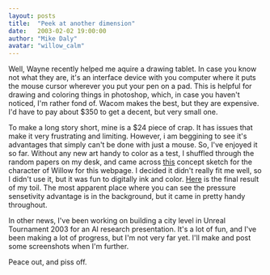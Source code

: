 ```yaml
---
layout: posts
title:  "Peek at another dimension"
date:   2003-02-02 19:00:00
author: "Mike Daly"
avatar: "willow_calm"
---
```

Well, Wayne recently helped me aquire a drawing tablet. In case you know not what they are, it's an interface device with you computer where it puts the mouse cursor wherever you put your pen on a pad. This is helpful for drawing and coloring things in photoshop, which, in case you haven't noticed, I'm rather fond of. Wacom makes the best, but they are expensive. I'd have to pay about $350 to get a decent, but very small one.

 To make a long story short, mine is a $24 piece of crap. It has issues that make it very frustrating and limiting. However, i am beggining to see it's advantages that simply can't be done with just a mouse. So, I've enjoyed it so far. Without any new art handy to color as a test, I shuffled through the random papers on my desk, and came across [this](https://content.duelingmonkeys.com/filespace/willow/evilwillowsketch.jpg) concept sketch for the character of Willow for this webpage. I decided it didn't really fit me well, so I didn't use it, but it was fun to digitally ink and color. [Here](https://content.duelingmonkeys.com/filespace/willow/evilwillow.jpg) is the final result of my toil. The most apparent place where you can see the pressure sensetivity advantage is in the background, but it came in pretty handy throughout.

 In other news, I've been working on building a city level in Unreal Tournament 2003 for an AI research presentation. It's a lot of fun, and I've been making a lot of progress, but I'm not very far yet. I'll make and post some screenshots when I'm further.

 Peace out, and piss off.